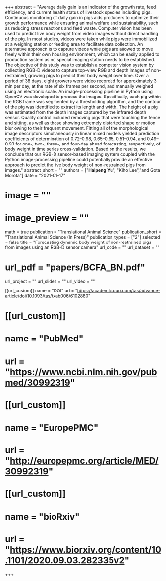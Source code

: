 +++ 
abstract = "Average daily gain is an indicator of the growth rate, feed efficiency, and current health status of livestock species including pigs. Continuous monitoring of daily gain in pigs aids producers to optimize their growth performance while ensuring animal welfare and sustainability, such as reducing stress reactions and feed waste. Computer vision has been used to predict live body weight from video images without direct handling of the pig. In most studies, videos were taken while pigs were immobilized at a weighing station or feeding area to facilitate data collection. An alternative approach is to capture videos while pigs are allowed to move freely within their own housing environment, which can be easily applied to production system as no special imaging station needs to be established. The objective of this study was to establish a computer vision system by collecting RGB-D videos to capture top-view RGB and depth images of non-restrained, growing pigs to predict their body weight over time. Over a period of 38 days, eight growers were video recorded for approximately 3 min per day, at the rate of six frames per second, and manually weighed using an electronic scale. An image-processing pipeline in Python using OpenCV was developed to process the images. Specifically, each pig within the RGB frame was segmented by a thresholding algorithm, and the contour of the pig was identified to extract its length and width. The height of a pig was estimated from the depth images captured by the infrared depth sensor. Quality control included removing pigs that were touching the fence and sitting, as well as those showing extremely distorted shape or motion blur owing to their frequent movement. Fitting all of the morphological image descriptors simultaneously in linear mixed models yielded prediction coefficients of determination of 0.72–0.98, 0.65–0.95, 0.51–0.94, and 0.49–0.93 for one-, two-, three-, and four-day ahead forecasting, respectively, of body weight in time series cross-validation. Based on the results, we conclude that our RGB-D sensor-based imaging system coupled with the Python image-processing pipeline could potentially provide an effective approach to predict the live body weight of non-restrained pigs from images."
abstract_short = ""
authors = ["__Haipeng Yu__", "Kiho Lee","and Gota Morota"]
date = "2021-01-17"
# image = ""
# image_preview = ""
math = true
publication = "Translational Animal Science"
publication_short = "Translational Animal Science (In Press)"
publication_types = ["2"]
selected = false
title = "Forecasting dynamic body weight of non-restrained pigs from images using an RGB-D sensor camera"
url_code = ""
url_dataset = ""
# url_pdf = "papers/BCFA_BN.pdf"
url_project = ""
url_slides = ""
url_video = ""

[[url_custom]]
name = "DOI"
url = "https://academic.oup.com/tas/advance-article/doi/10.1093/tas/txab006/6102880"

# [[url_custom]]
# name = "PubMed"
# url = "https://www.ncbi.nlm.nih.gov/pubmed/30992319"
# 
# [[url_custom]]
# name = "EuropePMC"
# url = "http://europepmc.org/article/MED/30992319"

# [[url_custom]]
# name = "bioRxiv"
# url = "https://www.biorxiv.org/content/10.1101/2020.09.03.282335v2"
+++
